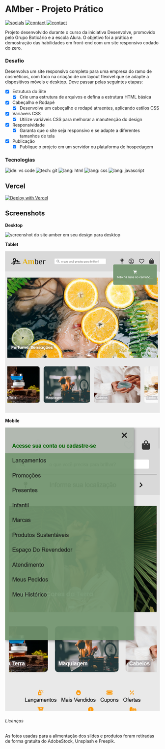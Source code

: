 # AMber - Projeto Prático

[![socials](https://img.shields.io/badge/linkedin-oliverbenites-steelblue?style=plastic&logo=linkedin&logoColor=0077B5&labelColor=white "socials")](https://www.linkedin.com/in/oliwerb/) 
[![contact](https://img.shields.io/badge/protonmail-darkslateblue?style=plastic&logo=protonmail&logoColor=darkslateblue&labelColor=white "socials")](mailto:olwrrb@protonmail.com") 
[![contact](https://img.shields.io/badge/gmail-firebrick?style=plastic&logo=gmail&logoColor=B22222&labelColor=white "socials")](mailto:benites.olivr@gmail.com.com")

Projeto desenvolvido durante o curso da iniciativa Desenvolve, promovido pelo Grupo Boticário e a escola Alura. O objetivo foi a prática e demostração das habilidades em front-end com um site responsivo codado do zero.

### Desafio

Desenvolva um site responsivo completo para uma empresa do ramo de cosméticos, com foco na criação de um layout flexível que se adapte a dispositivos móveis e desktop. Deve passar pelas seguintes etapas: 

- [x] Estrutura do Site
  - [x] Crie uma estrutura de arquivos e defina a estrutura HTML básica
- [x] Cabeçalho e Rodapé
  - [x] Desenvolva um cabeçalho e rodapé atraentes, aplicando estilos CSS
- [x] Variáveis CSS
  - [x] Utilize variáveis CSS para melhorar a manutenção do design
- [x] Responsividade
  - [x] Garanta que o site seja responsivo e se adapte a diferentes tamanhos de tela
- [x] Publicação
  - [x] Publique o projeto em um servidor ou plataforma de hospedagem

### Tecnologias
![ide: vs code](https://img.shields.io/badge/IDE-visual_studio_code-lightblue?style=plastic&logo=visualstudiocode&logoColor=0078D4&labelColor=white&color=0078D4)
![tech: git](https://img.shields.io/badge/git-orangered?style=plastic&logo=git&logoColor=FF4500&labelColor=white)
![lang: html](https://img.shields.io/badge/lang.-html-darkorange?style=plastic&logo=html5&logoColor=FF8C00&labelColor=white)
![lang: css](https://img.shields.io/badge/lang.-css-royalblue?style=plastic&logo=css3&logoColor=4169E1&labelColor=white)
![lang: javascript](https://img.shields.io/badge/lang.-javascript-gold?style=plastic&logo=javascript&logoColor=FFD700&labelColor=191919)

## Vercel

[![Deploy with Vercel](https://vercel.com/button)](https://desenvolve-24-fake-store.vercel.app)

## Screenshots

**Desktop**

![screenshot do site amber em seu design para desktop](<src/assets/Screenshot Amber - Desktop.png>)

**Tablet**

![screenshot do site amber em seu design para tablet](<src/assets/Screenshot Amber - Tablet.png>)

**Mobile**

![screenshot do site amber em seu design para mobile](<src/assets/Screenshot Amber - Mobile.png>)

###### Licenças

As fotos usadas para a alimentação dos slides e produtos foram retiradas de forma gratuita do AdobeStock, Unsplash e Freepik.
